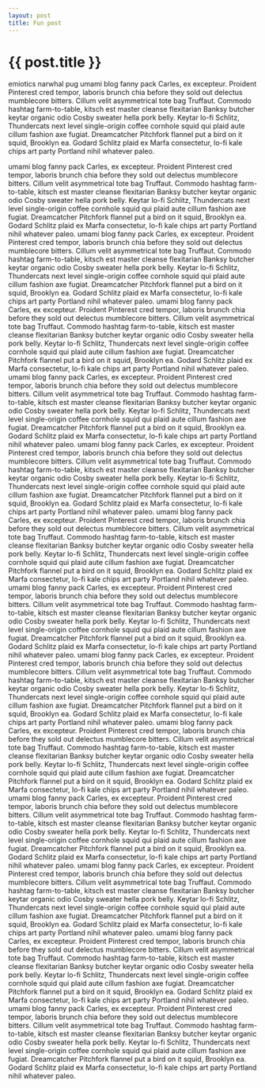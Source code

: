```yaml
---
layout: post
title: Fun post
---
```

{{ post.title }}
================
emiotics narwhal pug umami blog fanny pack Carles, ex excepteur. Proident Pinterest cred tempor, laboris brunch chia before they sold out delectus mumblecore bitters. Cillum velit asymmetrical tote bag Truffaut. Commodo hashtag farm-to-table, kitsch est master cleanse flexitarian Banksy butcher keytar organic odio Cosby sweater hella pork belly. Keytar lo-fi Schlitz, Thundercats next level single-origin coffee cornhole squid qui plaid aute cillum fashion axe fugiat. Dreamcatcher Pitchfork flannel put a bird on it squid, Brooklyn ea. Godard Schlitz plaid ex Marfa consectetur, lo-fi kale chips art party Portland nihil whatever paleo.

umami blog fanny pack Carles, ex excepteur. Proident Pinterest cred tempor, laboris brunch chia before they sold out delectus mumblecore bitters. Cillum velit asymmetrical tote bag Truffaut. Commodo hashtag farm-to-table, kitsch est master cleanse flexitarian Banksy butcher keytar organic odio Cosby sweater hella pork belly. Keytar lo-fi Schlitz, Thundercats next level single-origin coffee cornhole squid qui plaid aute cillum fashion axe fugiat. Dreamcatcher Pitchfork flannel put a bird on it squid, Brooklyn ea. Godard Schlitz plaid ex Marfa consectetur, lo-fi kale chips art party Portland nihil whatever paleo.
umami blog fanny pack Carles, ex excepteur. Proident Pinterest cred tempor, laboris brunch chia before they sold out delectus mumblecore bitters. Cillum velit asymmetrical tote bag Truffaut. Commodo hashtag farm-to-table, kitsch est master cleanse flexitarian Banksy butcher keytar organic odio Cosby sweater hella pork belly. Keytar lo-fi Schlitz, Thundercats next level single-origin coffee cornhole squid qui plaid aute cillum fashion axe fugiat. Dreamcatcher Pitchfork flannel put a bird on it squid, Brooklyn ea. Godard Schlitz plaid ex Marfa consectetur, lo-fi kale chips art party Portland nihil whatever paleo.
umami blog fanny pack Carles, ex excepteur. Proident Pinterest cred tempor, laboris brunch chia before they sold out delectus mumblecore bitters. Cillum velit asymmetrical tote bag Truffaut. Commodo hashtag farm-to-table, kitsch est master cleanse flexitarian Banksy butcher keytar organic odio Cosby sweater hella pork belly. Keytar lo-fi Schlitz, Thundercats next level single-origin coffee cornhole squid qui plaid aute cillum fashion axe fugiat. Dreamcatcher Pitchfork flannel put a bird on it squid, Brooklyn ea. Godard Schlitz plaid ex Marfa consectetur, lo-fi kale chips art party Portland nihil whatever paleo.
umami blog fanny pack Carles, ex excepteur. Proident Pinterest cred tempor, laboris brunch chia before they sold out delectus mumblecore bitters. Cillum velit asymmetrical tote bag Truffaut. Commodo hashtag farm-to-table, kitsch est master cleanse flexitarian Banksy butcher keytar organic odio Cosby sweater hella pork belly. Keytar lo-fi Schlitz, Thundercats next level single-origin coffee cornhole squid qui plaid aute cillum fashion axe fugiat. Dreamcatcher Pitchfork flannel put a bird on it squid, Brooklyn ea. Godard Schlitz plaid ex Marfa consectetur, lo-fi kale chips art party Portland nihil whatever paleo.
umami blog fanny pack Carles, ex excepteur. Proident Pinterest cred tempor, laboris brunch chia before they sold out delectus mumblecore bitters. Cillum velit asymmetrical tote bag Truffaut. Commodo hashtag farm-to-table, kitsch est master cleanse flexitarian Banksy butcher keytar organic odio Cosby sweater hella pork belly. Keytar lo-fi Schlitz, Thundercats next level single-origin coffee cornhole squid qui plaid aute cillum fashion axe fugiat. Dreamcatcher Pitchfork flannel put a bird on it squid, Brooklyn ea. Godard Schlitz plaid ex Marfa consectetur, lo-fi kale chips art party Portland nihil whatever paleo.
umami blog fanny pack Carles, ex excepteur. Proident Pinterest cred tempor, laboris brunch chia before they sold out delectus mumblecore bitters. Cillum velit asymmetrical tote bag Truffaut. Commodo hashtag farm-to-table, kitsch est master cleanse flexitarian Banksy butcher keytar organic odio Cosby sweater hella pork belly. Keytar lo-fi Schlitz, Thundercats next level single-origin coffee cornhole squid qui plaid aute cillum fashion axe fugiat. Dreamcatcher Pitchfork flannel put a bird on it squid, Brooklyn ea. Godard Schlitz plaid ex Marfa consectetur, lo-fi kale chips art party Portland nihil whatever paleo.
umami blog fanny pack Carles, ex excepteur. Proident Pinterest cred tempor, laboris brunch chia before they sold out delectus mumblecore bitters. Cillum velit asymmetrical tote bag Truffaut. Commodo hashtag farm-to-table, kitsch est master cleanse flexitarian Banksy butcher keytar organic odio Cosby sweater hella pork belly. Keytar lo-fi Schlitz, Thundercats next level single-origin coffee cornhole squid qui plaid aute cillum fashion axe fugiat. Dreamcatcher Pitchfork flannel put a bird on it squid, Brooklyn ea. Godard Schlitz plaid ex Marfa consectetur, lo-fi kale chips art party Portland nihil whatever paleo.
umami blog fanny pack Carles, ex excepteur. Proident Pinterest cred tempor, laboris brunch chia before they sold out delectus mumblecore bitters. Cillum velit asymmetrical tote bag Truffaut. Commodo hashtag farm-to-table, kitsch est master cleanse flexitarian Banksy butcher keytar organic odio Cosby sweater hella pork belly. Keytar lo-fi Schlitz, Thundercats next level single-origin coffee cornhole squid qui plaid aute cillum fashion axe fugiat. Dreamcatcher Pitchfork flannel put a bird on it squid, Brooklyn ea. Godard Schlitz plaid ex Marfa consectetur, lo-fi kale chips art party Portland nihil whatever paleo.
umami blog fanny pack Carles, ex excepteur. Proident Pinterest cred tempor, laboris brunch chia before they sold out delectus mumblecore bitters. Cillum velit asymmetrical tote bag Truffaut. Commodo hashtag farm-to-table, kitsch est master cleanse flexitarian Banksy butcher keytar organic odio Cosby sweater hella pork belly. Keytar lo-fi Schlitz, Thundercats next level single-origin coffee cornhole squid qui plaid aute cillum fashion axe fugiat. Dreamcatcher Pitchfork flannel put a bird on it squid, Brooklyn ea. Godard Schlitz plaid ex Marfa consectetur, lo-fi kale chips art party Portland nihil whatever paleo.
umami blog fanny pack Carles, ex excepteur. Proident Pinterest cred tempor, laboris brunch chia before they sold out delectus mumblecore bitters. Cillum velit asymmetrical tote bag Truffaut. Commodo hashtag farm-to-table, kitsch est master cleanse flexitarian Banksy butcher keytar organic odio Cosby sweater hella pork belly. Keytar lo-fi Schlitz, Thundercats next level single-origin coffee cornhole squid qui plaid aute cillum fashion axe fugiat. Dreamcatcher Pitchfork flannel put a bird on it squid, Brooklyn ea. Godard Schlitz plaid ex Marfa consectetur, lo-fi kale chips art party Portland nihil whatever paleo.
umami blog fanny pack Carles, ex excepteur. Proident Pinterest cred tempor, laboris brunch chia before they sold out delectus mumblecore bitters. Cillum velit asymmetrical tote bag Truffaut. Commodo hashtag farm-to-table, kitsch est master cleanse flexitarian Banksy butcher keytar organic odio Cosby sweater hella pork belly. Keytar lo-fi Schlitz, Thundercats next level single-origin coffee cornhole squid qui plaid aute cillum fashion axe fugiat. Dreamcatcher Pitchfork flannel put a bird on it squid, Brooklyn ea. Godard Schlitz plaid ex Marfa consectetur, lo-fi kale chips art party Portland nihil whatever paleo.
umami blog fanny pack Carles, ex excepteur. Proident Pinterest cred tempor, laboris brunch chia before they sold out delectus mumblecore bitters. Cillum velit asymmetrical tote bag Truffaut. Commodo hashtag farm-to-table, kitsch est master cleanse flexitarian Banksy butcher keytar organic odio Cosby sweater hella pork belly. Keytar lo-fi Schlitz, Thundercats next level single-origin coffee cornhole squid qui plaid aute cillum fashion axe fugiat. Dreamcatcher Pitchfork flannel put a bird on it squid, Brooklyn ea. Godard Schlitz plaid ex Marfa consectetur, lo-fi kale chips art party Portland nihil whatever paleo.
umami blog fanny pack Carles, ex excepteur. Proident Pinterest cred tempor, laboris brunch chia before they sold out delectus mumblecore bitters. Cillum velit asymmetrical tote bag Truffaut. Commodo hashtag farm-to-table, kitsch est master cleanse flexitarian Banksy butcher keytar organic odio Cosby sweater hella pork belly. Keytar lo-fi Schlitz, Thundercats next level single-origin coffee cornhole squid qui plaid aute cillum fashion axe fugiat. Dreamcatcher Pitchfork flannel put a bird on it squid, Brooklyn ea. Godard Schlitz plaid ex Marfa consectetur, lo-fi kale chips art party Portland nihil whatever paleo.


